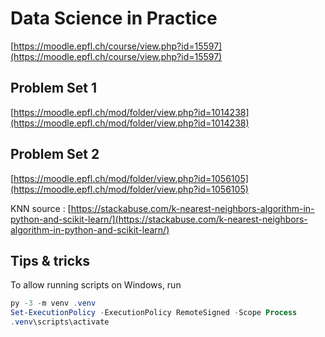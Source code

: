# Data Science in Practice

[https://moodle.epfl.ch/course/view.php?id=15597](https://moodle.epfl.ch/course/view.php?id=15597)

## Problem Set 1

[https://moodle.epfl.ch/mod/folder/view.php?id=1014238](https://moodle.epfl.ch/mod/folder/view.php?id=1014238)

## Problem Set 2

[https://moodle.epfl.ch/mod/folder/view.php?id=1056105](https://moodle.epfl.ch/mod/folder/view.php?id=1056105)

KNN source : [https://stackabuse.com/k-nearest-neighbors-algorithm-in-python-and-scikit-learn/](https://stackabuse.com/k-nearest-neighbors-algorithm-in-python-and-scikit-learn/)

## Tips & tricks

To allow running scripts on Windows, run

```powershell
py -3 -m venv .venv
Set-ExecutionPolicy -ExecutionPolicy RemoteSigned -Scope Process
.venv\scripts\activate
```
